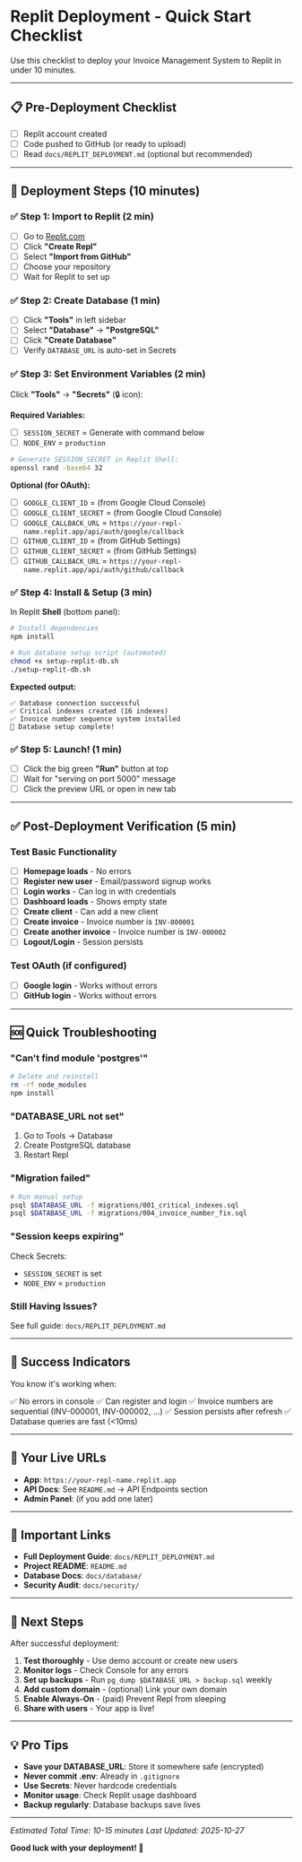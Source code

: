 # Replit Deployment - Quick Start Checklist

Use this checklist to deploy your Invoice Management System to Replit in under 10 minutes.

---

## 📋 Pre-Deployment Checklist

- [ ] Replit account created
- [ ] Code pushed to GitHub (or ready to upload)
- [ ] Read `docs/REPLIT_DEPLOYMENT.md` (optional but recommended)

---

## 🚀 Deployment Steps (10 minutes)

### ✅ Step 1: Import to Replit (2 min)

- [ ] Go to [Replit.com](https://replit.com)
- [ ] Click **"Create Repl"**
- [ ] Select **"Import from GitHub"**
- [ ] Choose your repository
- [ ] Wait for Replit to set up

### ✅ Step 2: Create Database (1 min)

- [ ] Click **"Tools"** in left sidebar
- [ ] Select **"Database"** → **"PostgreSQL"**
- [ ] Click **"Create Database"**
- [ ] Verify `DATABASE_URL` is auto-set in Secrets

### ✅ Step 3: Set Environment Variables (2 min)

Click **"Tools"** → **"Secrets"** (🔒 icon):

**Required Variables:**

- [ ] `SESSION_SECRET` = Generate with command below
- [ ] `NODE_ENV` = `production`

```bash
# Generate SESSION_SECRET in Replit Shell:
openssl rand -base64 32
```

**Optional (for OAuth):**

- [ ] `GOOGLE_CLIENT_ID` = (from Google Cloud Console)
- [ ] `GOOGLE_CLIENT_SECRET` = (from Google Cloud Console)
- [ ] `GOOGLE_CALLBACK_URL` = `https://your-repl-name.replit.app/api/auth/google/callback`
- [ ] `GITHUB_CLIENT_ID` = (from GitHub Settings)
- [ ] `GITHUB_CLIENT_SECRET` = (from GitHub Settings)
- [ ] `GITHUB_CALLBACK_URL` = `https://your-repl-name.replit.app/api/auth/github/callback`

### ✅ Step 4: Install & Setup (3 min)

In Replit **Shell** (bottom panel):

```bash
# Install dependencies
npm install

# Run database setup script (automated)
chmod +x setup-replit-db.sh
./setup-replit-db.sh
```

**Expected output:**
```
✅ Database connection successful
✅ Critical indexes created (16 indexes)
✅ Invoice number sequence system installed
🎉 Database setup complete!
```

### ✅ Step 5: Launch! (1 min)

- [ ] Click the big green **"Run"** button at top
- [ ] Wait for "serving on port 5000" message
- [ ] Click the preview URL or open in new tab

---

## ✅ Post-Deployment Verification (5 min)

### Test Basic Functionality

- [ ] **Homepage loads** - No errors
- [ ] **Register new user** - Email/password signup works
- [ ] **Login works** - Can log in with credentials
- [ ] **Dashboard loads** - Shows empty state
- [ ] **Create client** - Can add a new client
- [ ] **Create invoice** - Invoice number is `INV-000001`
- [ ] **Create another invoice** - Invoice number is `INV-000002`
- [ ] **Logout/Login** - Session persists

### Test OAuth (if configured)

- [ ] **Google login** - Works without errors
- [ ] **GitHub login** - Works without errors

---

## 🆘 Quick Troubleshooting

### "Can't find module 'postgres'"

```bash
# Delete and reinstall
rm -rf node_modules
npm install
```

### "DATABASE_URL not set"

1. Go to Tools → Database
2. Create PostgreSQL database
3. Restart Repl

### "Migration failed"

```bash
# Run manual setup
psql $DATABASE_URL -f migrations/001_critical_indexes.sql
psql $DATABASE_URL -f migrations/004_invoice_number_fix.sql
```

### "Session keeps expiring"

Check Secrets:
- `SESSION_SECRET` is set
- `NODE_ENV` = `production`

### Still Having Issues?

See full guide: `docs/REPLIT_DEPLOYMENT.md`

---

## 🎉 Success Indicators

You know it's working when:

✅ No errors in console
✅ Can register and login
✅ Invoice numbers are sequential (INV-000001, INV-000002, ...)
✅ Session persists after refresh
✅ Database queries are fast (<10ms)

---

## 📍 Your Live URLs

- **App**: `https://your-repl-name.replit.app`
- **API Docs**: See `README.md` → API Endpoints section
- **Admin Panel**: (if you add one later)

---

## 🔗 Important Links

- **Full Deployment Guide**: `docs/REPLIT_DEPLOYMENT.md`
- **Project README**: `README.md`
- **Database Docs**: `docs/database/`
- **Security Audit**: `docs/security/`

---

## 🎯 Next Steps

After successful deployment:

1. **Test thoroughly** - Use demo account or create new users
2. **Monitor logs** - Check Console for any errors
3. **Set up backups** - Run `pg_dump $DATABASE_URL > backup.sql` weekly
4. **Add custom domain** - (optional) Link your own domain
5. **Enable Always-On** - (paid) Prevent Repl from sleeping
6. **Share with users** - Your app is live!

---

## 💡 Pro Tips

- **Save your DATABASE_URL**: Store it somewhere safe (encrypted)
- **Never commit .env**: Already in `.gitignore`
- **Use Secrets**: Never hardcode credentials
- **Monitor usage**: Check Replit usage dashboard
- **Backup regularly**: Database backups save lives

---

*Estimated Total Time: 10-15 minutes*
*Last Updated: 2025-10-27*

**Good luck with your deployment! 🚀**
